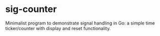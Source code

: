 # sig-counter

Minimalist program to demonstrate signal handling in Go: a simple time ticker/counter with display and reset functionality.
